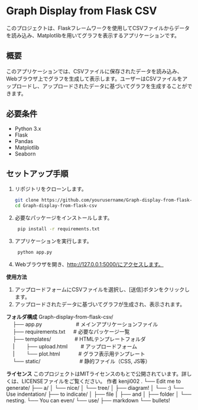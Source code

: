 # Graph Display from Flask CSV

このプロジェクトは、Flaskフレームワークを使用してCSVファイルからデータを読み込み、Matplotlibを用いてグラフを表示するアプリケーションです。

## 概要

このアプリケーションでは、CSVファイルに保存されたデータを読み込み、Webブラウザ上でグラフを生成して表示します。ユーザーはCSVファイルをアップロードし、アップロードされたデータに基づいてグラフを生成することができます。

## 必要条件

- Python 3.x
- Flask
- Pandas
- Matplotlib
- Seaborn

## セットアップ手順

1. リポジトリをクローンします。

   ```bash
   git clone https://github.com/yourusername/Graph-display-from-flask-csv.git
   cd Graph-display-from-flask-csv
2. 必要なパッケージをインストールします。
   ```bash
    pip install -r requirements.txt
3. アプリケーションを実行します。
   ```bash
    python app.py
4. Webブラウザを開き、http://127.0.0.1:5000/にアクセスします。

**使用方法**
1. アップロードフォームにCSVファイルを選択し、[送信]ボタンをクリックします。
2. アップロードされたデータに基づいてグラフが生成され、表示されます。

**フォルダ構成**
Graph-display-from-flask-csv/  
&emsp; ├── app.py &emsp;&emsp;&emsp;&emsp;&emsp;&emsp; # メインアプリケーションファイル  
&emsp; ├── requirements.txt &emsp; # 必要なパッケージ一覧  
&emsp; ├── templates/ &emsp;&emsp;&emsp;&emsp; # HTMLテンプレートフォルダ  
&emsp; |&emsp;&emsp; ├── upload.html &emsp;&emsp; # アップロードフォーム  
&emsp; |&emsp;&emsp; └── plot.html &emsp;&emsp;&emsp; # グラフ表示用テンプレート  
&emsp; └── static/ &emsp;&emsp;&emsp;&emsp;&emsp;&emsp;&emsp; # 静的ファイル（CSS, JS等）


**ライセンス**
このプロジェクトはMITライセンスのもとで公開されています。詳しくは、LICENSEファイルをご覧ください。
作者
kenji002
.
└── Edit me to generate/
    ├── a/
    │   └── nice/
    │       └── tree/
    │           ├── diagram!
    │           └── :)
    └── Use indentation/
        ├── to indicate/
        │   ├── file
        │   ├── and
        │   ├── folder
        │   └── nesting.
        └── You can even/
            └── use/
                ├── markdown
                └── bullets!
